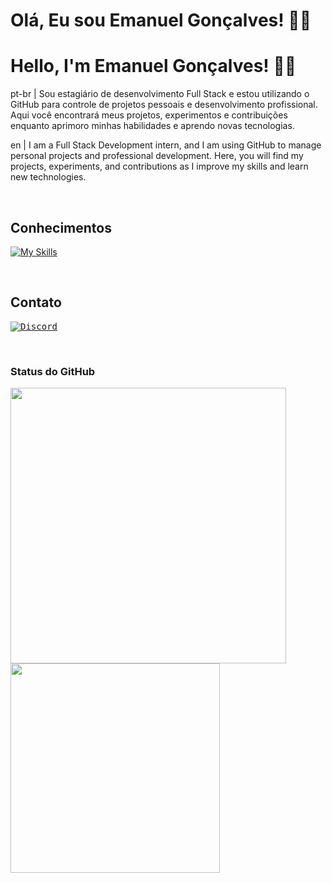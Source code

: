 # Olá, Eu sou Emanuel Gonçalves! 👋🚀
# Hello, I'm Emanuel Gonçalves! 👋🚀

pt-br | 
Sou estagiário de desenvolvimento Full Stack e estou utilizando o GitHub para controle de projetos pessoais e desenvolvimento profissional. Aqui você encontrará meus projetos, experimentos e contribuições enquanto aprimoro minhas habilidades e aprendo novas tecnologias.

en | 
I am a Full Stack Development intern, and I am using GitHub to manage personal projects and professional development. Here, you will find my projects, experiments, and contributions as I improve my skills and learn new technologies.

<br>

## Conhecimentos

[![My Skills](https://skillicons.dev/icons?i=cs,dotnet,angular,figma,html,css,js,java)](https://skillicons.dev)

<br>

## Contato

[<kbd>![Discord](https://skillicons.dev/icons?i=discord)</kbd>](https://discord.gg/seu-link-do-discord)

<br>

### Status do GitHub

<p>
    <img src="https://github-readme-stats.vercel.app/api?username=emanuelgondev&show_icons=true&theme=tokyonight&include_all_commits=true&count_private=true" width="441">
    <img src="https://github-readme-stats.vercel.app/api/top-langs/?username=emanuelgondev&layout=compact&theme=tokyonight" width="335">
</p>
